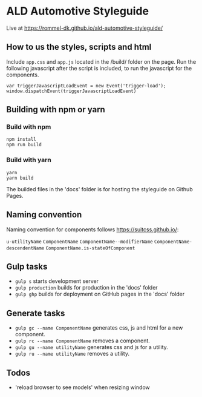 # ALD Automotive Styleguide

Live at https://rommel-dk.github.io/ald-automotive-styleguide/

## How to us the styles, scripts and html

Include `app.css` and `app.js` located in the /build/ folder on the page. Run the following javascript after the script is included, to run the javascript for the components.
```
var triggerJavascriptLoadEvent = new Event('trigger-load');
window.dispatchEvent(triggerJavascriptLoadEvent)
```

## Building with npm or yarn
### Build with npm
```
npm install
npm run build
```

### Build with yarn
```
yarn
yarn build
```

The builded files in the 'docs' folder is for hosting the styleguide on Github Pages.

## Naming convention
Naming convention for components follows https://suitcss.github.io/:

`u-utilityName`
`ComponentName`
`ComponentName--modifierName`
`ComponentName-descendentName`
`ComponentName.is-stateOfComponent`

## Gulp tasks
- `gulp s` starts development server
- `gulp production` builds for production in the 'docs' folder
- `gulp ghp` builds for deployment on GitHub pages in the 'docs' folder

## Generate tasks
- `gulp gc --name ComponentName` generates css, js and html for a new component.
- `gulp rc --name ComponentName` removes a component.
- `gulp gu --name utilityName` generates css and js for a utility.
- `gulp ru --name utilityName` removes a utility.

## Todos
- 'reload browser to see models' when resizing window
